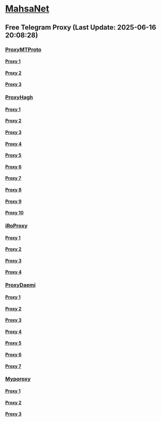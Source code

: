 
# [MahsaNet](https://t.me/mahsa_net)
## Free Telegram Proxy (Last Update: 2025-06-16 20:08:28)
### [ProxyMTProto](https://t.me/ProxyMTProto)
#### [Proxy 1](tg://proxy?server=148.251.11.99&port=7443&secret=DDBighLLvXrFGRMCBVJdFQRueWVrdGFuZXQuY29tZmFyYTrhdi5jb212YZ6ubmFqXeEuY29tAAAAAAAAAAAAAAAAAAAAAAAAAAAAAAAAAAAAAAAAAAAAAAAAAAAAAAAAAAAAAAAAAAAAAAAAAAAAAAAAAAAAAAAAAAAAAAAAAAAAAAA)
#### [Proxy 2](tg://proxy?server=204.76.203.36&port=443&secret=7gAA8A8Pd1VV____9QBuLmltZWRpYS5zdGVhbXBvd2VyZWQuY29t)
#### [Proxy 3](tg://proxy?server=138.201.85.42&port=9110&secret=DDBighLLvXrFGRMCBVJdFQRueWVrdGFuZXQuY29tZmFyYTrhdi5jb212YZ6ubmFqXeEuY29tAAAAAAAAAAAAAAAAAAAAAAAAAAAAAAAAAAAAAAAAAAAAAAAAAAAAAAAAAAAAAAAAAAAAAAAAAAAAAAAAAAAAAAAAAAAAAAAAAAAAAAA)
### [ProxyHagh](https://t.me/ProxyHagh)
#### [Proxy 1](tg://proxy?server=new.siteimprove.ir&port=443&secret=ee1603010200010001fc030386e24c3add636861746770742E636F6D)
#### [Proxy 2](tg://proxy?server=new.siteimprove.ir&port=443&secret=ee1603010200010001fc030386e24c3add636861746770742E636F6D)
#### [Proxy 3](tg://proxy?server=new.siteimprove.ir&port=443&secret=ee1603010200010001fc030386e24c3add636861746770742E636F6D)
#### [Proxy 4](tg://proxy?server=new.siteimprove.ir&port=443&secret=ee1603010200010001fc030386e24c3add636861746770742E636F6D)
#### [Proxy 5](tg://proxy?server=new.siteimprove.ir&port=443&secret=ee1603010200010001fc030386e24c3add636861746770742E636F6D)
#### [Proxy 6](tg://proxy?server=new.siteimprove.ir&port=443&secret=ee1603010200010001fc030386e24c3add636861746770742E636F6D)
#### [Proxy 7](tg://proxy?server=new.siteimprove.ir&port=443&secret=ee1603010200010001fc030386e24c3add636861746770742E636F6D)
#### [Proxy 8](tg://proxy?server=new.siteimprove.ir&port=443&secret=ee1603010200010001fc030386e24c3add636861746770742E636F6D)
#### [Proxy 9](tg://proxy?server=new.siteimprove.ir&port=443&secret=ee1603010200010001fc030386e24c3add636861746770742E636F6D)
#### [Proxy 10](tg://proxy?server=new.siteimprove.ir&port=443&secret=ee1603010200010001fc030386e24c3add636861746770742E636F6D)
### [iRoProxy](https://t.me/iRoProxy)
#### [Proxy 1](tg://proxy?server=45.152.164.11&port=70&secret=7gffffffff___f_______Adkb3dubG9hZC53aW5kb3dzdXBkYXRlLmNvbQ%3D%3D)
#### [Proxy 2](tg://proxy?server=45.152.164.7&port=70&secret=7gffffffff___f_______Adkb3dubG9hZC53aW5kb3dzdXBkYXRlLmNvbQ%3D%3D)
#### [Proxy 3](tg://proxy?server=45.152.164.12&port=70&secret=7gffffffff___f_______Adkb3dubG9hZC53aW5kb3dzdXBkYXRlLmNvbQ%3D%3D)
#### [Proxy 4](tg://proxy?server=45.152.164.8&port=70&secret=7gffffffff___f_______Adkb3dubG9hZC53aW5kb3dzdXBkYXRlLmNvbQ%3D%3D)
### [ProxyDaemi](https://t.me/ProxyDaemi)
#### [Proxy 1](tg://proxy?server=www.adineiran1.ir&port=443&secret=eed77db43ee3721f0fcb40a4ff63b5cd276D656469612E737465616D706F77657265642E636F6D)
#### [Proxy 2](tg://proxy?server=45.152.164.14&port=70&secret=7gffffffff___f_______Adkb3dubG9hZC53aW5kb3dzdXBkYXRlLmNvbQ%3D%3D)
#### [Proxy 3](tg://proxy?server=45.152.164.11&port=70&secret=7gffffffff___f_______Adkb3dubG9hZC53aW5kb3dzdXBkYXRlLmNvbQ%3D%3D)
#### [Proxy 4](tg://proxy?server=45.152.164.10&port=70&secret=7gffffffff___f_______Adkb3dubG9hZC53aW5kb3dzdXBkYXRlLmNvbQ%3D%3D)
#### [Proxy 5](tg://proxy?server=45.152.164.7&port=70&secret=7gffffffff___f_______Adkb3dubG9hZC53aW5kb3dzdXBkYXRlLmNvbQ%3D%3D)
#### [Proxy 6](tg://proxy?server=45.152.164.12&port=70&secret=7gffffffff___f_______Adkb3dubG9hZC53aW5kb3dzdXBkYXRlLmNvbQ%3D%3D)
#### [Proxy 7](tg://proxy?server=45.152.164.8&port=70&secret=7gffffffff___f_______Adkb3dubG9hZC53aW5kb3dzdXBkYXRlLmNvbQ%3D%3D)
### [Myporoxy](https://t.me/Myporoxy)
#### [Proxy 1](tg://proxy?server=Startup-active.custome-tobano.avadox-zhoan.info&port=65&secret=7gAA8A8Pd1VV____9QBuLmltZWRpYS5zdGVhbXBvd2VyZWQuY29t)
#### [Proxy 2](tg://proxy?server=Mortal-Vovok.nuremborg-hamborg.dodos-codam.mehrvilla.info&port=443&secret=7gAA8A8Pd1VV____9QBuLmltZWRpYS5zdGVhbXBvd2VyZWQuY29t)
#### [Proxy 3](tg://proxy?server=Startup-active.custome-tobano.avadox-zhoan.info&port=65&secret=7gAA8A8Pd1VV____9QBuLmltZWRpYS5zdGVhbXBvd2VyZWQuY29t)

    